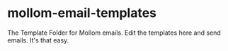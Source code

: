 mollom-email-templates
======================

The Template Folder for Mollom emails. Edit the templates here and send emails. It's that easy.
